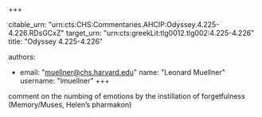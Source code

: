 +++


citable_urn: "urn:cts:CHS:Commentaries.AHCIP:Odyssey.4.225-4.226.RDsGCxZ"
target_urn: "urn:cts:greekLit:tlg0012.tlg002:4.225-4.226"
title: "Odyssey 4.225-4.226"

authors:
- email: "muellner@chs.harvard.edu"
  name: "Leonard Muellner"
  username: "lmuellner"
+++

<p>comment on the numbing of emotions by the instillation of forgetfulness (Memory/Muses, Helen’s pharmakon)</p>
